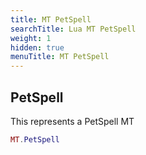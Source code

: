 ```yaml
---
title: MT PetSpell
searchTitle: Lua MT PetSpell
weight: 1
hidden: true
menuTitle: MT PetSpell
---
```

## PetSpell

This represents a PetSpell MT
```lua
MT.PetSpell
```